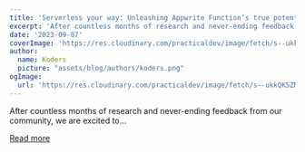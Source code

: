 ```yaml
---
title: 'Serverless your way: Unleashing Appwrite Function’s true potential'
excerpt: 'After countless months of research and never-ending feedback from our community, we are excited to...'
date: '2023-09-07'
coverImage: 'https://res.cloudinary.com/practicaldev/image/fetch/s--ukkQK5ZM--/c_imagga_scale,f_auto,fl_progressive,h_420,q_auto,w_1000/https://dev-to-uploads.s3.amazonaws.com/uploads/articles/uhrjdgi7iv2p9lqb8fvo.png'
author:
  name: Koders
  picture: "assets/blog/authors/koders.png"
ogImage:
  url: 'https://res.cloudinary.com/practicaldev/image/fetch/s--ukkQK5ZM--/c_imagga_scale,f_auto,fl_progressive,h_420,q_auto,w_1000/https://dev-to-uploads.s3.amazonaws.com/uploads/articles/uhrjdgi7iv2p9lqb8fvo.png'
---
```


After countless months of research and never-ending feedback from our community, we are excited to...

[Read more](https://dev.to/appwrite/serverless-your-way-unleashing-appwrite-functions-true-potential-2l4f)
